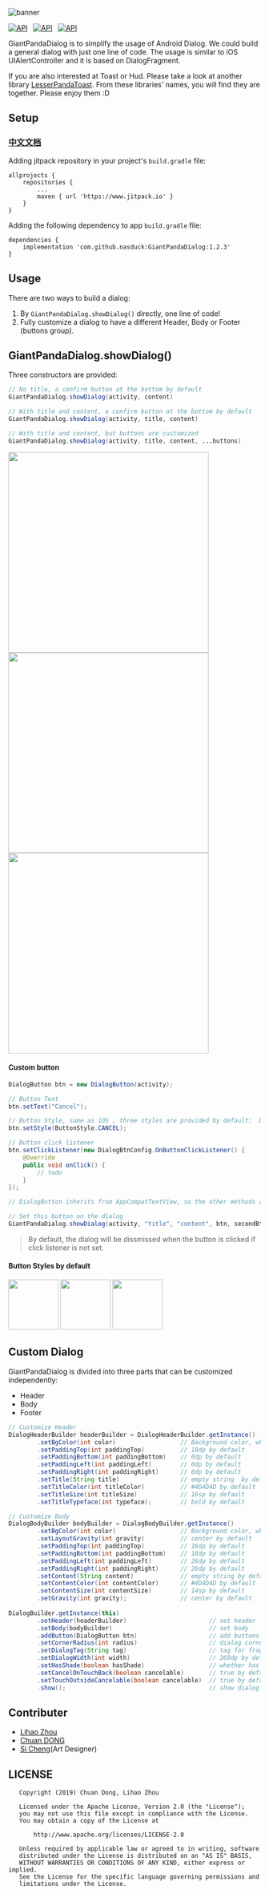![banner](https://github.com/nasduck/GiantPandaDialog/blob/develop/art/%E5%A4%A7%E7%86%8A%E7%8C%ABbanner.png?raw=true)

[![API](https://img.shields.io/badge/GiantPandaDialog-v1.2.3-brightgreen.svg?style=flat)](https://android-arsenal.com/api?level=14)&ensp;
[![API](https://img.shields.io/badge/API-14%2B-brightgreen.svg?style=flat)](https://android-arsenal.com/api?level=14)&ensp;
[![API](https://img.shields.io/badge/License-Apche2.0-brightgreen.svg?style=flat)](https://github.com/nasduck/GiantPandaDialog/blob/master/LICENSE)

GiantPandaDialog is to simplify the usage of Android Dialog. We could build a general dialog with just one line of code. The usage is similar to iOS UIAlertController and it is based on DialogFragment.

If you are also interested at Toast or Hud. Please take a look at another library [LesserPandaToast](https://github.com/nasduck/LesserPandaToast). From these libraries' names, 
you will find they are together. Please enjoy them :D

## Setup

### **</u>[中文文档](https://github.com/nasduck/GiantPandaDialog/blob/master/README-CN.md)</u>**

Adding jitpack repository in your project's `build.gradle` file:

```
allprojects {
    repositories {
        ...
        maven { url 'https://www.jitpack.io' }
    }
}
```

Adding the following dependency to app `build.gradle` file:

```
dependencies {
    implementation 'com.github.nasduck:GiantPandaDialog:1.2.3'
}
```

## Usage

There are two ways to build a dialog:

1. By `GiantPandaDialog.showDialog()` directly, one line of code!
2. Fully customize a dialog to have a different Header, Body or Footer (buttons group).

## GiantPandaDialog.showDialog()

Three constructors are provided:

```java
// No title, a confirm button at the bottom by default
GiantPandaDialog.showDialog(activity, content)

// With title and content, a confirm button at the bottom by default
GiantPandaDialog.showDialog(activity, title, content)

// With title and content, but buttons are customized
GiantPandaDialog.showDialog(activity, title, content, ...buttons)
```

<img src="https://github.com/nasduck/GiantPandaDialog/blob/develop/art/%E4%B8%8D%E5%B8%A6%E6%A0%87%E9%A2%98%E7%9A%84%E5%8D%95%E6%8C%89%E9%92%AE%E5%AF%B9%E8%AF%9D%E6%A1%86.png?raw=true" height="400" > <img src="https://github.com/nasduck/GiantPandaDialog/blob/develop/art/%E5%B8%A6%E6%A0%87%E9%A2%98%E7%9A%84%E5%8D%95%E6%8C%89%E9%92%AE%E5%AF%B9%E8%AF%9D%E6%A1%86.png?raw=true" height="400" > <img src="https://github.com/nasduck/GiantPandaDialog/blob/develop/art/%E5%B8%A6%E6%A0%87%E9%A2%98%E7%9A%84%E5%A4%9A%E6%8C%89%E9%92%AE%E5%AF%B9%E8%AF%9D%E6%A1%86.png?raw=true" height="400" >

#### Custom button

```java
DialogButton btn = new DialogButton(activity);

// Button Text
btn.setText("Cancel");

// Button Style, same as iOS , three styles are provided by default:  DEFAULT、CANCEL、DESTRUCTIVE 
btn.setStyle(ButtonStyle.CANCEL); 

// Button click listener
btn.setClickListener(new DialogBtnConfig.OnButtonClickListener() {
    @Override
    public void onClick() {
        // todo
    }
});

// DialogButton inherits from AppCompatTextView, so the other methods are the same as AppCompatTextView. ex, setTextColor, setTextSize and so on.

// Set this button on the dialog
GiantPandaDialog.showDialog(activity, "title", "content", btn, secondBtn, anotherBtn)
```

> By default, the dialog will be dissmissed when the button is clicked if click listener is not set.

#### Button Styles by default

<img src="https://github.com/nasduck/GiantPandaDialog/blob/develop/art/%E6%8C%89%E9%92%AE%E9%BB%98%E8%AE%A4%E6%A0%B7%E5%BC%8F.png?raw=true" height="100" />  <img src="https://github.com/nasduck/GiantPandaDialog/blob/develop/art/%E6%8C%89%E9%92%AE%E5%8F%96%E6%B6%88%E6%A0%B7%E5%BC%8F.png?raw=true" height="100" />  <img src="https://github.com/nasduck/GiantPandaDialog/blob/develop/art/%E6%8C%89%E9%92%AE%E8%AD%A6%E5%91%8A%E6%A0%B7%E5%BC%8F.png?raw=true" height="100" />   

## Custom Dialog

GiantPandaDialog is divided into three parts that can be customized independently:

* Header
* Body
* Footer

```java
// Customize Header
DialogHeaderBuilder headerBuilder = DialogHeaderBuilder.getInstance()
        .setBgColor(int color)                  // Background color, white by default
        .setPaddingTop(int paddingTop)          // 18dp by default
        .setPaddingBottom(int paddingBottom)    // 0dp by default
        .setPaddingLeft(int paddingLeft)        // 0dp by default
        .setPaddingRight(int paddingRight)      // 0dp by default
        .setTitle(String title)                 // empty string  by default
        .setTitleColor(int titleColor)          // #4D4D4D by default
        .setTitleSize(int titleSize)            // 16sp by default
        .setTitleTypeface(int typeface);        // bold by default

// Customize Body
DialogBodyBuilder bodyBuilder = DialogBodyBuilder.getInstance()
        .setBgColor(int color)                  // Background color, white by default
        .setLayoutGravity(int gravity)          // center by default
        .setPaddingTop(int paddingTop)          // 16dp by default
        .setPaddingBottom(int paddingBottom)    // 16dp by default
        .setPaddingLeft(int paddingLeft)        // 26dp by default
        .setPaddingRight(int paddingRight)      // 26dp by default
        .setContent(String content)             // empty string by default
        .setContentColor(int contentColor)      // #4D4D4D by default
        .setContentSize(int contentSize)        // 14sp by default
        .setGravity(int gravity);               // center by default
        
DialogBuilder.getInstance(this)
        .setHeader(headerBuilder)                       // set header
        .setBody(bodyBuilder)                           // set body
        .addButton(DialogButton btn)                    // add buttons. (can add multiple buttons)
        .setCornerRadius(int radius)                    // dialog cornner radius, 10dp by default
        .setDialogTag(String tag)                       // tag for fragment manager,  giant_panda_dialog by default
        .setDialogWidth(int width)                      // 260dp by default
        .setHasShade(boolean hasShade)                  // whether has shade on the background, true by default
        .setCancelOnTouchBack(boolean cancelable)       // true by default
        .setTouchOutsideCancelable(boolean cancelable)  // true by default
        .show();                                        // show dialog  
```

## Contributer

* [Lihao Zhou](https://github.com/redrain39)
* [Chuan DONG](https://github.com/DONGChuan)
* [Si Cheng](1103990937@qq.com)(Art Designer)

## LICENSE
```
   Copyright (2019) Chuan Dong, Lihao Zhou

   Licensed under the Apache License, Version 2.0 (the "License");
   you may not use this file except in compliance with the License.
   You may obtain a copy of the License at

       http://www.apache.org/licenses/LICENSE-2.0

   Unless required by applicable law or agreed to in writing, software
   distributed under the License is distributed on an "AS IS" BASIS,
   WITHOUT WARRANTIES OR CONDITIONS OF ANY KIND, either express or implied.
   See the License for the specific language governing permissions and
   limitations under the License.
```
